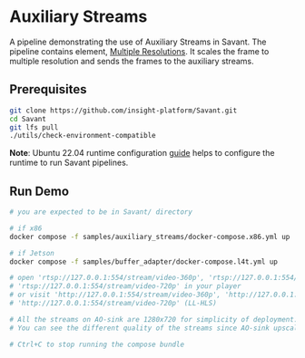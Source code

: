 # Auxiliary Streams

A pipeline demonstrating the use of Auxiliary Streams in Savant. The pipeline contains element, [Multiple Resolutions](multiple_resolutions.py). It scales the frame to multiple resolution and sends the frames to the auxiliary streams.

## Prerequisites

```bash
git clone https://github.com/insight-platform/Savant.git
cd Savant
git lfs pull
./utils/check-environment-compatible
```

**Note**: Ubuntu 22.04 runtime configuration [guide](https://insight-platform.github.io/Savant/develop/getting_started/0_configure_prod_env.html) helps to configure the runtime to run Savant pipelines.

## Run Demo

```bash
# you are expected to be in Savant/ directory

# if x86
docker compose -f samples/auxiliary_streams/docker-compose.x86.yml up

# if Jetson
docker compose -f samples/buffer_adapter/docker-compose.l4t.yml up

# open 'rtsp://127.0.0.1:554/stream/video-360p', 'rtsp://127.0.0.1:554/stream/video-480p',
# 'rtsp://127.0.0.1:554/stream/video-720p' in your player
# or visit 'http://127.0.0.1:554/stream/video-360p', 'http://127.0.0.1:554/stream/video-480p', 
# 'http://127.0.0.1:554/stream/video-720p' (LL-HLS)

# All the streams on AO-sink are 1280x720 for simplicity of deployment.
# You can see the different quality of the streams since AO-sink upscales them to 1280x720.

# Ctrl+C to stop running the compose bundle
```
